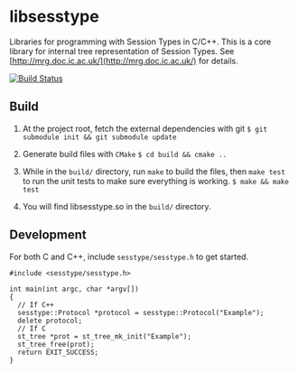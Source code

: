 libsesstype
===========

Libraries for programming with Session Types in C/C++.
This is a core library for internal tree representation of Session Types.
See [http://mrg.doc.ic.ac.uk/](http://mrg.doc.ic.ac.uk/) for details.

[![Build Status](https://travis-ci.org/sessionc/libsesstype.svg)](https://travis-ci.org/sessionc/libsesstype?branch=dev)

## Build

1. At the project root, fetch the external dependencies with git
   `$ git submodule init && git submodule update`

2. Generate build files with `CMake`
   `$ cd build && cmake ..`

3. While in the `build/` directory, run `make` to build the files,
   then `make test` to run the unit tests to make sure everything is working.
   `$ make && make test`

4. You will find libsesstype.so in the `build/` directory.

## Development

For both C and C++, include `sesstype/sesstype.h` to get started.

    #include <sesstype/sesstype.h>

    int main(int argc, char *argv[])
    {
      // If C++
      sesstype::Protocol *protocol = sesstype::Protocol("Example");
      delete protocol;
      // If C
      st_tree *prot = st_tree_mk_init("Example");
      st_tree_free(prot);
      return EXIT_SUCCESS;
    }
